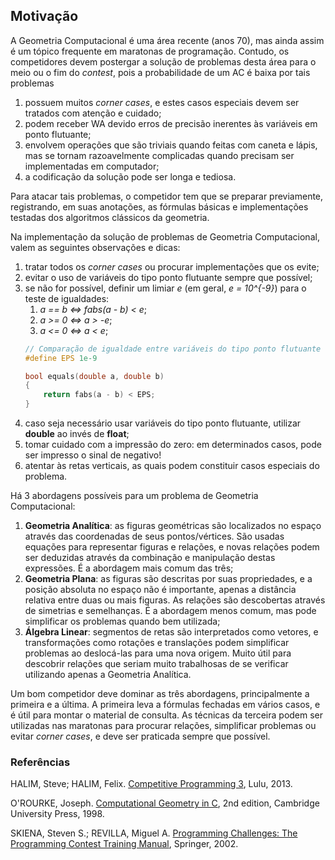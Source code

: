Motivação
---------

A Geometria Computacional é uma área recente (anos 70), mas ainda assim é um 
tópico frequente em maratonas de programação. 
Contudo, os competidores devem postergar a solução de problemas desta área 
para o meio ou o fim do _contest_, pois a probabilidade de um AC é baixa por
tais problemas

1. possuem muitos _corner cases_, e estes casos especiais devem ser tratados
com atenção e cuidado;
1. podem receber WA devido erros de precisão inerentes às variáveis em ponto 
flutuante;
1. envolvem operações que são triviais quando feitas com caneta e lápis, mas se
tornam razoavelmente complicadas quando precisam ser implementadas em computador;
1. a codificação da solução pode ser longa e tediosa.

Para atacar tais problemas, o competidor tem que se preparar previamente, 
registrando, em suas anotações, as fórmulas básicas e implementações testadas
dos algoritmos clássicos da geometria.

Na implementação da solução de problemas de Geometria Computacional, valem as
seguintes observações e dicas:

1. tratar todos os _corner cases_ ou procurar implementações que os evite;
1. evitar o uso de variáveis do tipo ponto flutuante sempre que possível;
1. se não for possível, definir um limiar _e_ (em geral, _e = 10^{-9}_) para
o teste de igualdades:
    1. _a == b <=> fabs(a - b) < e_;
    1. _a >= 0 <=> a > -e_;
    1. _a <= 0 <=> a < e_;
    ```C++
    // Comparação de igualdade entre variáveis do tipo ponto flutuante
    #define EPS 1e-9

    bool equals(double a, double b)
    {
        return fabs(a - b) < EPS;
    }
    ```
1. caso seja necessário usar variáveis do tipo ponto flutuante, utilizar
**double** ao invés de **float**;
1. tomar cuidado com a impressão do zero: em determinados casos, pode ser
impresso o sinal de negativo!
1. atentar às retas verticais, as quais podem constituir casos especiais do 
problema.

Há 3 abordagens possíveis para um problema de Geometria Computacional: 

1. **Geometria Analítica**: as figuras geométricas são localizados no espaço 
através das coordenadas de seus pontos/vértices. São usadas equações para
representar figuras e relações, e novas relações podem ser deduzidas através
da combinação e manipulação destas expressões. É a abordagem mais comum das
três;
1. **Geometria Plana**: as figuras são descritas por suas propriedades, e a
posição absoluta no espaço não é importante, apenas a distância relativa entre
duas ou mais figuras. As relações são descobertas através de simetrias e 
semelhanças. É a abordagem menos comum, mas pode simplificar os problemas
quando bem utilizada;
1. **Álgebra Linear**: segmentos de retas são interpretados como vetores, e
transformações como rotações e translações podem simplificar problemas ao
deslocá-las para uma nova origem. Muito útil para descobrir relações que
seriam muito trabalhosas de se verificar utilizando apenas a Geometria
Analítica.

Um bom competidor deve dominar as três abordagens, principalmente a primeira e
a última. A primeira leva a fórmulas fechadas em vários casos, e é útil para
montar o material de consulta. As técnicas da terceira podem ser utilizadas
nas maratonas para procurar relações, simplificar problemas ou evitar 
_corner cases_, e deve ser praticada sempre que possível.

### Referências

HALIM, Steve; HALIM, Felix. [Competitive Programming 3](http://cpbook.net/), Lulu, 2013.

O'ROURKE, Joseph. [Computational Geometry in C](https://www.amazon.com.br/Computational-Geometry-Associate-Professor-Computer/dp/0521649765/ref=sr_1_1?ie=UTF8&qid=1471650316&sr=8-1&keywords=computational+geometry+in+c), 2nd edition, Cambridge University Press, 1998.


SKIENA, Steven S.; REVILLA, Miguel A. [Programming Challenges: The Programming Contest Training Manual](http://www.programming-challenges.com/), Springer, 2002.
